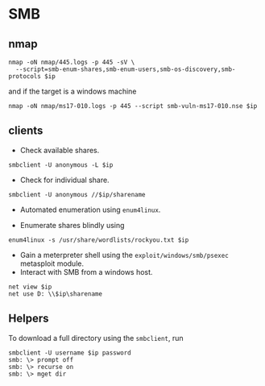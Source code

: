 # SMB

## nmap

````shell
nmap -oN nmap/445.logs -p 445 -sV \
  --script=smb-enum-shares,smb-enum-users,smb-os-discovery,smb-protocols $ip
````

and if the target is a windows machine

```shell
nmap -oN nmap/ms17-010.logs -p 445 --script smb-vuln-ms17-010.nse $ip
```

## clients

- Check available shares.

```shell
smbclient -U anonymous -L $ip
```

- Check for individual share.

```shell
smbclient -U anonymous //$ip/sharename
```

- Automated enumeration using `enum4linux`.

- Enumerate shares blindly using

```shell
enum4linux -s /usr/share/wordlists/rockyou.txt $ip
```

- Gain a meterpreter shell using the `exploit/windows/smb/psexec` metasploit module.
- Interact with SMB from a windows host.

```shell
net view $ip
net use D: \\$ip\sharename
```

## Helpers

To download a full directory using the `smbclient`, run

```shell
smbclient -U username $ip password
smb: \> prompt off
smb: \> recurse on
smb: \> mget dir
```
